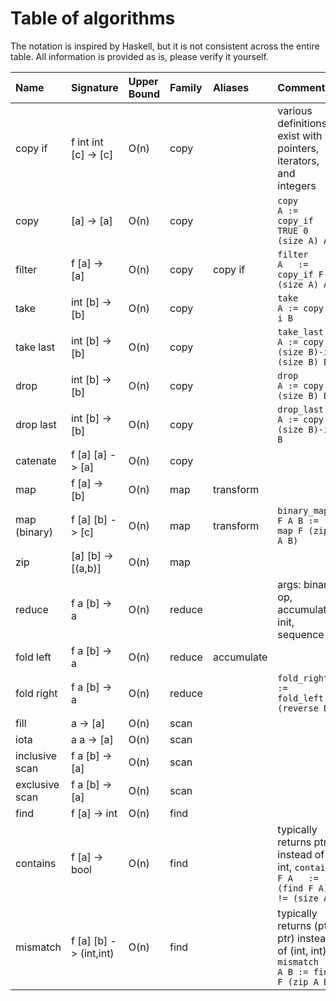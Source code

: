 # Table of algorithms

The notation is inspired by Haskell, but it is not consistent across the entire table.
All information is provided as is, please verify it yourself.

| Name           | Signature                  | Upper Bound | Family     | Aliases    | Comments |
| :---           | :---                       | :---        | :---       | :---       | :---     |
| copy if        | f int int [c] -> [c]       | O(n)        | copy       |            | various definitions exist with pointers, iterators, and integers |
| copy           |   [a]         -> [a]       | O(n)        | copy       |            | `copy        A := copy_if TRUE 0 (size A) A` |
| filter         | f [a]         -> [a]       | O(n)        | copy       | copy if    | `filter    F A   := copy_if F 0 (size A) A` |
| take           |   int [b]     -> [b]       | O(n)        | copy       |            | `take      i A := copy 0 i B`|
| take last      |   int [b]     -> [b]       | O(n)        | copy       |            | `take_last i A := copy (size B)-i (size B) B`       |
| drop           |   int [b]     -> [b]       | O(n)        | copy       |            | `drop      i A := copy i (size B) B`       |
| drop last      |   int [b]     -> [b]       | O(n)        | copy       |            | `drop_last i A := copy 0 (size B)-i B` |
| catenate       | f [a] [a]     -> [a]       | O(n)        | copy       |            | |
| map            | f [a]         -> [b]       | O(n)        | map        | transform  | |
| map (binary)   | f [a] [b]     -> [c]       | O(n)        | map        | transform  | `binary_map F A B := map F (zip A B)`|
| zip            |   [a] [b]     -> [(a,b)]   | O(n)        | map        |            | |
| reduce         | f  a  [b]     ->  a        | O(n)        | reduce     |            | args: binary op, accumulator init, sequence |
| fold left      | f  a  [b]     ->  a        | O(n)        | reduce     | accumulate | |
| fold right     | f  a  [b]     ->  a        | O(n)        | reduce     |            | `fold_right := fold_left (reverse B)` |
| fill           |    a          -> [a]       | O(n)        | scan       |            | |
| iota           |    a   a      -> [a]       | O(n)        | scan       |            | |
| inclusive scan | f  a  [b]     -> [a]       | O(n)        | scan       |            | |
| exclusive scan | f  a  [b]     -> [a]       | O(n)        | scan       |            | |
| find           | f [a]         -> int       | O(n)        | find       |            | |
| contains       | f [a]         -> bool      | O(n)        | find       |            | typically returns ptr instead of int, `contains F A   := (find F A) != (size A)` |
| mismatch       | f [a] [b]     -> (int,int) | O(n)        | find       |            | typically returns (ptr, ptr) instead of (int, int), `mismatch  F A B := find F (zip A B)` |
